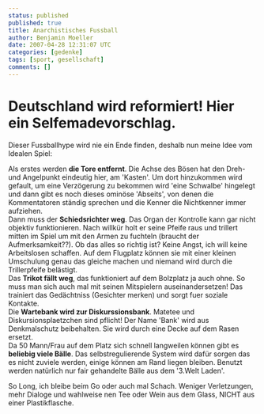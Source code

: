 ```yaml
---
status: published
published: true
title: Anarchistisches Fussball
author: Benjamin Moeller
date: 2007-04-28 12:31:07 UTC
categories: [gedenke]
tags: [sport, gesellschaft]
comments: []
---
```


# Deutschland wird reformiert! Hier ein Selfemadevorschlag.

Dieser Fussballhype wird nie ein Ende finden, deshalb nun meine Idee vom Idealen Spiel:  

Als erstes werden **die Tore entfernt**. Die Achse des Bösen hat den Dreh- und Angelpunkt eindeutig hier, am 'Kasten'. Um dort hinzukommen wird gefault, um eine Verzögerung zu bekommen wird 'eine Schwalbe' hingelegt und dann gibt es noch dieses ominöse 'Abseits', von denen die Kommentatoren ständig sprechen und die Kenner die Nichtkenner immer aufziehen.  
Dann muss der **Schiedsrichter weg**. Das Organ der Kontrolle kann gar nicht objektiv funktionieren. Nach willkür holt er seine Pfeife raus und trillert mitten im Spiel um mit den Armen zu fuchteln (braucht der Aufmerksamkeit??). Ob das alles so richtig ist? Keine Angst, ich will keine Arbeitslosen schaffen. Auf dem Flugplatz können sie mit einer kleinen Umschulung genau das gleiche machen und niemand wird durch die Trillerpfeife belästigt.  
Das **Trikot fällt weg**, das funktioniert auf dem Bolzplatz ja auch ohne. So muss man sich auch mal mit seinen Mitspielern auseinandersetzen! Das trainiert das Gedächtniss (Gesichter merken) und sorgt fuer soziale Kontakte.  
Die **Wartebank wird zur Diskurssionsbank**. Matetee und Diskursionsplaetzchen sind pflicht! Der Name 'Bank' wird aus Denkmalschutz beibehalten. Sie wird durch eine Decke auf dem Rasen ersetzt.  
Da 50 Mann/Frau auf dem Platz sich schnell langweilen können gibt es **beliebig viele Bälle**. Das selbstregulierende System wird dafür sorgen das es nicht zuviele werden, einige können am Rand liegen bleiben. Benutzt werden natürlich nur fair gehandelte Bälle aus dem '3.Welt Laden'.  

So Long, ich bleibe beim Go oder auch mal Schach. Weniger Verletzungen, mehr Dialoge und wahlweise nen Tee oder Wein aus dem Glass, NICHT aus einer Plastikflasche.  
